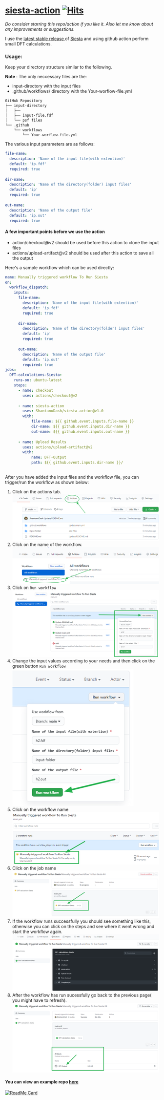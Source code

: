 # [siesta-action](https://github.com/marketplace/actions/siesta-action) [![Hits](https://hits.seeyoufarm.com/api/count/incr/badge.svg?url=https%3A%2F%2Fgithub.com%2FShantanuDash%2Fsiesta-action&count_bg=%2379C83D&title_bg=%23555555&icon=&icon_color=%23E7E7E7&title=hits&edge_flat=false)](https://hits.seeyoufarm.com) 
_Do consider starring this repo/action if you like it. Also let me know about any improvements or suggestions._

I use the [latest stable release ](https://gitlab.com/siesta-project/siesta/-/tree/rel-4.1) of  [Siesta](https://gitlab.com/siesta-project/siesta) and using github action perform small DFT calculations.

### Usage:
Keep your directory structure similar to the following. 

**Note** : The only neccessary files are the:
  - input-directory with the input files
  - .github/workflows/ directory with the Your-worflow-file.yml

```
GitHub Repository
├── input-directory
│   ├── 
│   ├── input-file.fdf
│   └── psf files
└── .github
    └── workflows
        └── Your-worflow-file.yml
```

The various input parameters are as follows:

```yaml
file-name:
  description: 'Name of the input file(with extention)'
  default: 'ip.fdf'
  required: true

dir-name:
  description: 'Name of the directory(folder) input files'
  default: 'ip'
  required: true

out-name:
  description: 'Name of the output file'
  default: 'ip.out'
  required: true
 ```
 #### A few important points before we use the action
 - action/checkout@v2 should be used before this action to clone the input files
 - actions/upload-artifact@v2 should be used after this action to save all the output

Here's a sample workflow which can be used directly:
```yaml
name: Manually triggered workflow To Run Siesta
on:
  workflow_dispatch:
    inputs:
      file-name:
        description: 'Name of the input file(with extention)'
        default: 'ip.fdf'
        required: true

      dir-name:
        description: 'Name of the directory(folder) input files'
        default: 'ip'
        required: true

      out-name:
        description: 'Name of the output file'
        default: 'ip.out'
        required: true
jobs:
  DFT-calculations-Siesta:
    runs-on: ubuntu-latest
    steps:
      - name: checkout
        uses: actions/checkout@v2

      - name: siesta-action
        uses: ShantanuDash/siesta-action@v1.0
        with:
            file-name: ${{ github.event.inputs.file-name }}
            dir-name: ${{ github.event.inputs.dir-name }}
            out-name: ${{ github.event.inputs.out-name }}
       
      - name: Upload Results
        uses: actions/upload-artifact@v2
        with:
            name: DFT-Output
            path: ${{ github.event.inputs.dir-name }}/
            
```

After you have added the input files and the workflow file, you can trigger/run the workflow as shown below:
1. Click on the actions tab. ![Step-1](assets/Image%201.png)
2. Click on the name of the workflow. ![Step-2](assets/Image%202.png)
3. Click on `Run workflow`  ![Step-3](assets/Image%203.png)
4. Change the input values according to your needs and then click on the green button `Run workflow` ![Step-4](assets/Image%204.png)
5. Click on the workflow name ![Step-5](assets/Image%205.png)
6. Click on the job name ![Step-6](assets/Image%206.png)
7. If the workflow runs successfully you should see something like this, otherwise you can click on the steps and see where it went wrong and start the workflow again. ![Step-7](assets/Image%207.png)
8. After the workflow has run sucessfully go back to the previous page( you might have to refresh). ![Step-8](assets/Image%208.png)

#### You can view an example repo [here](https://GitHub.com/ShantanuDash/temp)
[![ReadMe Card](https://github-readme-stats.vercel.app/api/pin/?username=ShantanuDash&repo=temp&show_owner=True)](https://GitHub.com/ShantanuDash/temp)


